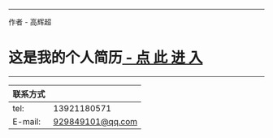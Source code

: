 




****

作者 - 高辉超

这是我的个人简历<a href="https://oct15-gao.github.io/vitae/vitae"> - 点 此 进 入</a>
===========================
****

|联系方式||
|---|---
|tel:|13921180571
|E-mail: |929849101@qq.com
